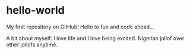 # hello-world
My first repository on GitHub! Hello to fun and code ahead...

A bit about myself: 
I love life and I love being excited. 
Nigerian jollof over other jollofs anytime. 

